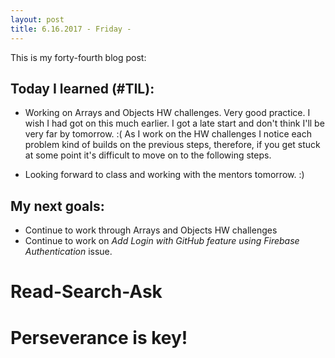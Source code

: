 ```yaml
---
layout: post
title: 6.16.2017 - Friday - 
---
```


This is my forty-fourth blog post: 

## Today I learned (#TIL):   

- Working on Arrays and Objects HW challenges.  Very good practice.  I wish I had got on this much earlier.  I got a late start and don't think I'll be very far by tomorrow. :(
As I work on the HW challenges I notice each problem kind of builds on the previous steps, therefore, if you get stuck at some point it's difficult to move on to the following steps. 

- Looking forward to class and working with the mentors tomorrow.  :)

## My next goals:

- Continue to work through Arrays and Objects HW challenges
- Continue to work on _Add Login with GitHub feature using Firebase Authentication_ issue.


# Read-Search-Ask

# Perseverance is key!







